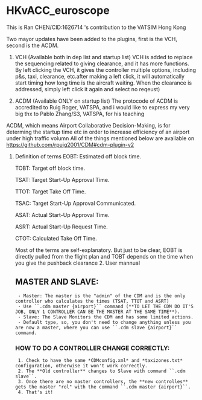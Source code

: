 # HKvACC_euroscope
This is Ran CHEN/CID:1626714 's contribution to the VATSIM Hong Kong

Two mayor updates have been added to the plugins, first is the VCH, second is the ACDM.
1. VCH (Available both in dep list and startup list)
VCH is added to replace the sequencing related to giving clearance, and it has more functions. By left clicking the VCH, it gives the controller multiple options,
including p&s, taxi, clearance, etc.after making a left click, it will automatically start timing how long time is the aircraft waiting. When the clearance is addressed,
simply left click it again and select no reqeust)

2. ACDM (Available ONLY on startup list)
The protocode of ACDM is accredited to Ruig Roger, VATSPA, and i would like to express my very big thx to Pablo Zhang/S3, VATSPA, for his teaching

ACDM, which means Airport Collaborative Decision-Making, is for determing the startup time etc in order to increase efficiency of an airport under high traffic volumn
All of the things mentioned below are available on https://github.com/rpuig2001/CDM#cdm-plugin-v2
   1. Definition of terms
      EOBT: Estimated off block time.

      TOBT: Target off block time.

      TSAT: Target Start-Up Approval Time.

      TTOT: Target Take Off Time.

      TSAC: Target Start-Up Approval Communicated.

      ASAT: Actual Start-Up Approval Time.

      ASRT: Actual Start-Up Request Time.

      CTOT: Calculated Take Off Time.
      
      Most of the terms are self-explanatory. But just to be clear, EOBT is directly pulled from the flight plan and TOBT depends on the time when you give the pushback
      clearance
    2. User mannual
        ## MASTER AND SLAVE:
           - Master: The master is the "admin" of the CDM and is the only controller who calculates the times (TSAT, TTOT and ASRT)
           - Use ``.cdm master {airport}`` command (**TO LET THE CDM DO IT'S JOB, ONLY 1 CONTROLLER CAN BE THE MASTER AT THE SAME TIME**).
           - Slave: The Slave Monitors the CDM and has some limited actions.
           - Default type, so, you don't need to change anything unless you are now a master, where you can use ``.cdm slave {airport}`` command.
           
         ### HOW TO DO A CONTROLLER CHANGE CORRECTLY:
           1. Check to have the same *CDMconfig.xml* and *taxizones.txt* configuration, otherwise it won't work correctly.
           2. The **Old controller** changes to Slave with command ``.cdm slave``.
           3. Once there are no master controllers, the **new controlles** gets the master "rol" with the command ``.cdm master {airport}``.
           4. That's it!
